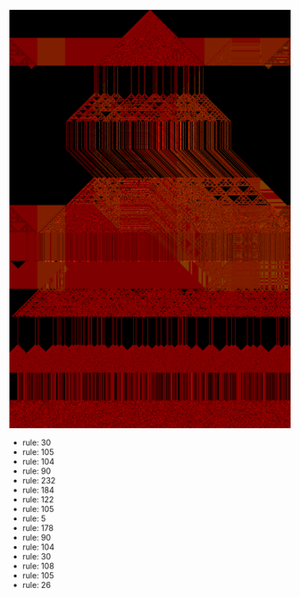 ![photo](./output.png) 
 * rule: 30
* rule: 105
* rule: 104
* rule: 90
* rule: 232
* rule: 184
* rule: 122
* rule: 105
* rule: 5
* rule: 178
* rule: 90
* rule: 104
* rule: 30
* rule: 108
* rule: 105
* rule: 26
